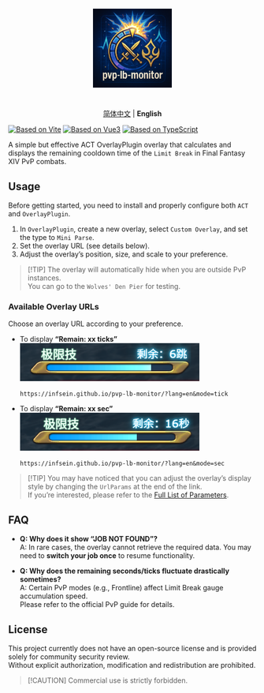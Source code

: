 <p align="center">
  <img alt="icon" height="160" src="/doc/image/repo-logo.png" />
</p>
<h1 align="center"></h1>

<p align="center">
  <a href="/README.zh.md">简体中文</a>
  |
  <strong>English</strong>
</p>

[![Based on Vite](https://img.shields.io/badge/Vite-7.0.6-646CFF?style=flat&logo=vite)](https://github.com/vitejs/vite)
[![Based on Vue3](https://img.shields.io/badge/Vue-3.5.18-4FC08D?style=flat&logo=vue.js)](https://github.com/vuejs/core)
[![Based on TypeScript](https://img.shields.io/badge/TypeScript-5.8.0-3178C6?style=flat&logo=typescript)](https://github.com/microsoft/TypeScript)

A simple but effective ACT OverlayPlugin overlay that calculates and displays the remaining cooldown time of the `Limit Break` in Final Fantasy XIV PvP combats.

## Usage

Before getting started, you need to install and properly configure both `ACT` and `OverlayPlugin`.

1. In `OverlayPlugin`, create a new overlay, select `Custom Overlay`, and set the type to `Mini Parse`.
2. Set the overlay URL (see details below).
3. Adjust the overlay’s position, size, and scale to your preference.

> \[!TIP]
> The overlay will automatically hide when you are outside PvP instances.<br>
> You can go to the `Wolves' Den Pier` for testing.

### Available Overlay URLs

Choose an overlay URL according to your preference.

* To display **“Remain: xx ticks”**<br>
  ![Preview of tick mode](./doc/image/zh/main.mode_tick.png)
  ```
  https://infsein.github.io/pvp-lb-monitor/?lang=en&mode=tick
  ```
* To display **“Remain: xx sec”**<br>
  ![Preview of sec mode](./doc/image/zh/main.mode_sec.png)
  ```
  https://infsein.github.io/pvp-lb-monitor/?lang=en&mode=sec
  ```

> \[!TIP]
> You may have noticed that you can adjust the overlay’s display style by changing the `UrlParams` at the end of the link.<br>
> If you’re interested, please refer to the [Full List of Parameters](./doc/url-params.md).

## FAQ

* **Q: Why does it show “JOB NOT FOUND”?** <br>
  A: In rare cases, the overlay cannot retrieve the required data. You may need to **switch your job once** to resume functionality.

* **Q: Why does the remaining seconds/ticks fluctuate drastically sometimes?** <br>
  A: Certain PvP modes (e.g., Frontline) affect Limit Break gauge accumulation speed.<br>
  Please refer to the official PvP guide for details.

## License

This project currently does not have an open-source license and is provided solely for community security review.<br>
Without explicit authorization, modification and redistribution are prohibited.

> \[!CAUTION]
> Commercial use is strictly forbidden.
